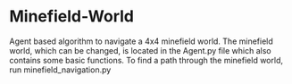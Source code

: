 # Minefield-World
Agent based algorithm to navigate a 4x4 minefield world.
The minefield world, which can be changed, is located in the Agent.py file which also contains some basic functions.
To find a path through the minefield world, run minefield_navigation.py
